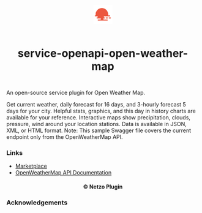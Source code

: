 <div align="center">
  <a href="https://netzo.io" target="_blank" >
    <img height="50" src="https://raw.githubusercontent.com/netzoio/netzo/main/plugins/services/service-openapi-open-weather-map/src/assets/icon.png" style="margin: 12px 0px" />
  </a>

  <h1 style="padding: 6px 0px 24px 0px">service-openapi-open-weather-map</h1>
</div>

An open-source service plugin for Open Weather Map.

Get current weather, daily forecast for 16 days, and 3-hourly forecast 5 days for your city. Helpful stats, graphics, and this day in history charts are available for your reference. Interactive maps show precipitation, clouds, pressure, wind around your location stations. Data is available in JSON, XML, or HTML format. Note: This sample Swagger file covers the current endpoint only from the OpenWeatherMap API.

### Links

- [Marketplace](https://app.netzo.io/marketplace/service-openapi-open-weather-map)
- [OpenWeatherMap API Documentation](https://openweathermap.org/api/one-call-3)

<div align="center">
  <h4>© Netzo Plugin</h4>
</div>

### Acknowledgements
